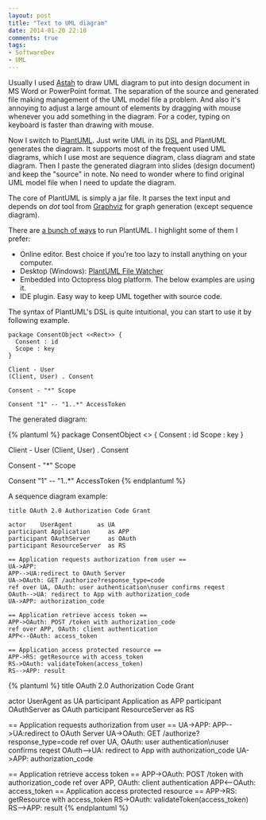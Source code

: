 ```yaml
---
layout: post
title: "Text to UML diagram"
date: 2014-01-20 22:10
comments: true
tags: 
- SoftwareDev
- UML
---
```

Usually I used [Astah](http://astah.net/) to draw UML diagram to put into design document in MS Word or PowerPoint format. The separation of the source and generated file making management of the UML model file a problem. And also it's annoying to adjust a large amount of elements by dragging with mouse whenever you add something in the diagram. For a coder, typing on keyboard is faster than drawing with mouse.
 
Now I switch to [PlantUML](http://plantuml.com/). Just write UML in its [DSL](http://en.wikipedia.org/wiki/Domain-specific_language) and PlantUML generates the diagram. It supports most of the frequent used UML diagrams, which I use most are sequence diagram, class diagram and state diagram. Then I paste the generated diagram into slides (design document) and keep the "source" in note. No need to wonder where to find original UML model file when I need to update the diagram.
 
The core of PlantUML is simply a jar file. It parses the text input and depends on _dot_ tool from [Graphviz](http://www.graphviz.org/) for graph generation (except sequence diagram). 

There are [a bunch of ways](http://www.plantuml.com/running.html) to run PlantUML. I highlight some of them I prefer:

- Online editor. Best choice if you're too lazy to install anything on your computer.
- Desktop (Windows): [PlantUML File Watcher](https://code.google.com/p/plant-uml-file-watcher/)
- Embedded into Octopress blog platform. The below examples are using it.
- IDE plugin. Easy way to keep UML together with source code.

The syntax of PlantUML's DSL is quite intuitional, you can start to use it by following example.

```
package ConsentObject <<Rect>> {
  Consent : id
  Scope : key
}
 
Client - User
(Client, User) . Consent
 
Consent - "*" Scope
 
Consent "1" -- "1..*" AccessToken
```

The generated diagram:

{% plantuml %} 
package ConsentObject <<Rect>> {
  Consent : id
  Scope : key
}
 
Client - User
(Client, User) . Consent
 
Consent - "*" Scope
 
Consent "1" -- "1..*" AccessToken
{% endplantuml %} 

A sequence diagram example:

```
title OAuth 2.0 Authorization Code Grant

actor    UserAgent       as UA
participant Application     as APP
participant OAuthServer     as OAuth
participant ResourceServer  as RS

== Application requests authorization from user ==
UA->APP: 
APP-->UA:redirect to OAuth Server
UA->OAuth: GET /authorize?response_type=code
ref over UA, OAuth: user authentication\nuser confirms reqest
OAuth-->UA: redirect to App with authorization_code
UA->APP: authorization_code

== Application retrieve access token ==
APP->OAuth: POST /token with authorization_code
ref over APP, OAuth: client authentication
APP<--OAuth: access_token

== Application access protected resource ==
APP->RS: getResource with access_token
RS->OAuth: validateToken(access_token)
RS-->APP: result
```

{% plantuml %}
title OAuth 2.0 Authorization Code Grant

actor       UserAgent       as UA
participant Application     as APP
participant OAuthServer     as OAuth
participant ResourceServer  as RS

== Application requests authorization from user ==
UA->APP: 
APP-->UA:redirect to OAuth Server
UA->OAuth: GET /authorize?response_type=code
ref over UA, OAuth: user authentication\nuser confirms reqest
OAuth-->UA: redirect to App with authorization_code
UA->APP: authorization_code

== Application retrieve access token ==
APP->OAuth: POST /token with authorization_code
ref over APP, OAuth: client authentication
APP<--OAuth: access_token
== Application access protected resource ==
APP->RS: getResource with access_token
RS->OAuth: validateToken(access_token)
RS-->APP: result
{% endplantuml %}
